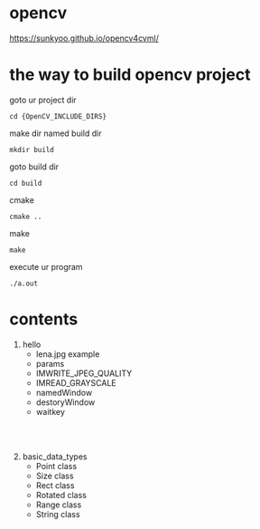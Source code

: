 # opencv

https://sunkyoo.github.io/opencv4cvml/


# the way to build opencv project


goto ur project dir
~~~
cd {OpenCV_INCLUDE_DIRS}
~~~


make dir named build dir
~~~
mkdir build
~~~


goto build dir
~~~
cd build
~~~


cmake
~~~
cmake ..
~~~


make
~~~
make
~~~


execute ur program
~~~
./a.out
~~~


# contents

01. hello
	- lena.jpg example
	- params
	- IMWRITE_JPEG_QUALITY
	- IMREAD_GRAYSCALE
	- namedWindow
	- destoryWindow
	- waitkey
<br/>
<br/>

02. basic_data_types
	- Point class
	- Size class
	- Rect class
	- Rotated class
	- Range class
	- String class
